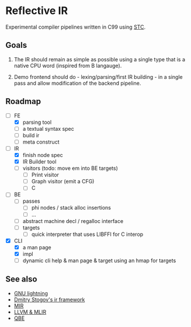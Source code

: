 # Reflective IR

Experimental compiler pipelines written in C99 using [STC](https://github.com/stclib/STC). 

## Goals

1) The IR should remain as simple as possible using a single type that is a native CPU word (inspired from B langauge).

2) Demo frontend should do - lexing/parsing/first IR building - in a single pass and allow modification of the backend pipeline.

## Roadmap

- [ ] FE
    - [x] parsing tool
    - [ ] a textual syntax spec
    - [ ] build ir
    - [ ] meta construct

- [ ] IR
    - [x] finish node spec
    - [x] IR Builder tool
    - [ ] visitors (todo: move em into BE targets)
        - [ ] Print visitor
        - [ ] Graph visitor (emit a CFG)
        - [ ] C

- [ ] BE
    - [ ] passes
        - [ ] phi nodes / stack alloc insertions
        - [ ] ...
    - [ ] abstract machine decl / regalloc interface
    - [ ] targets 
        - [ ] quick interpreter that uses LIBFFI for C interop

- [x] CLI
    - [x] a man page
    - [x] impl
    - [ ] dynamic cli help & man page & target using an hmap for targets

## See also

- [GNU lightning](https://www.gnu.org/software/lightning/)
- [Dmitry Stogov's ir framework](https://github.com/dstogov/ir.git) 
- [MIR](https://github.com/vnmakarov/mir.git)
- [LLVM & MLIR](https://mlir.llvm.org/) 
- [QBE](https://c9x.me/compile/)
